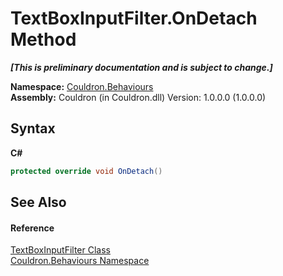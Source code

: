 # TextBoxInputFilter.OnDetach Method 
 _**\[This is preliminary documentation and is subject to change.\]**_

**Namespace:**&nbsp;<a href="N_Couldron_Behaviours">Couldron.Behaviours</a><br />**Assembly:**&nbsp;Couldron (in Couldron.dll) Version: 1.0.0.0 (1.0.0.0)

## Syntax

**C#**<br />
``` C#
protected override void OnDetach()
```


## See Also


#### Reference
<a href="T_Couldron_Behaviours_TextBoxInputFilter">TextBoxInputFilter Class</a><br /><a href="N_Couldron_Behaviours">Couldron.Behaviours Namespace</a><br />